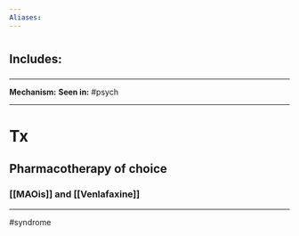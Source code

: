 ```yaml
---
Aliases:
---
```

# 
## Includes:
###


---
**Mechanism:**
**Seen in:** #psych 

---
# Tx
## Pharmacotherapy of choice
### [[MAOis]] and [[Venlafaxine]]

---
#syndrome 